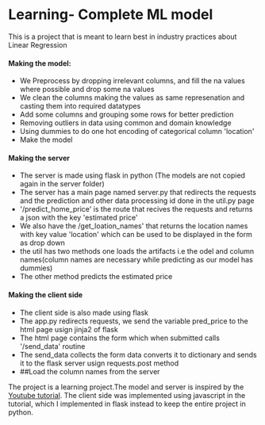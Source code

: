 # Learning- Complete ML model
This is a project that is meant to learn best in industry practices about Linear Regression
 #### Making the model:
 - We Preprocess by dropping irrelevant columns, and fill the na values where possible and drop some na values
 - We clean the columns making the values as same represenation and casting them into required datatypes
 - Add some columns and grouping some rows for better prediction
 - Removing outliers in data using common and domain knowledge
 - Using dummies to do one hot encoding of categorical column 'location'
 - Make the model
 
 #### Making the server
 - The server is made using flask in python (The models are not copied again in the server folder)
 - The server has a main page named server.py that redirects the requests and the prediction and other data processing id done in the util.py page
 - '/predict_home_price' is the route that recives the requests and returns a json with the key 'estimated price' 
 - We also have the /get_loation_names' that returns the location names with key value 'location' which can be used to be displayed in the form as drop down 
 - the util has two methods one loads the artifacts i.e the odel and column names(column names are necessary while predicting as our model has dummies)
 - The other method predicts the estimated price
 
 #### Making the client side
 - The client side is also made using flask
 - The app.py redirects requests, we send the variable pred_price to the html page usign jinja2 of flask
 - The html page contains the form which when submitted calls '/send_data' routine
 - The send_data collects the form data converts it to dictionary and sends it to the flask server usign requests.post method
 - ##Load the column names from the server
 
 
 
 
 The project is a learning project.The model and server is inspired by the [Youtube tutorial](https://www.youtube.com/watch?v=rdfbcdP75KI&list=PLeo1K3hjS3uu7clOTtwsp94PcHbzqpAdg). The client side was implemented using javascript in the tutorial, which I implemented in flask instead to keep the entire project in python.
